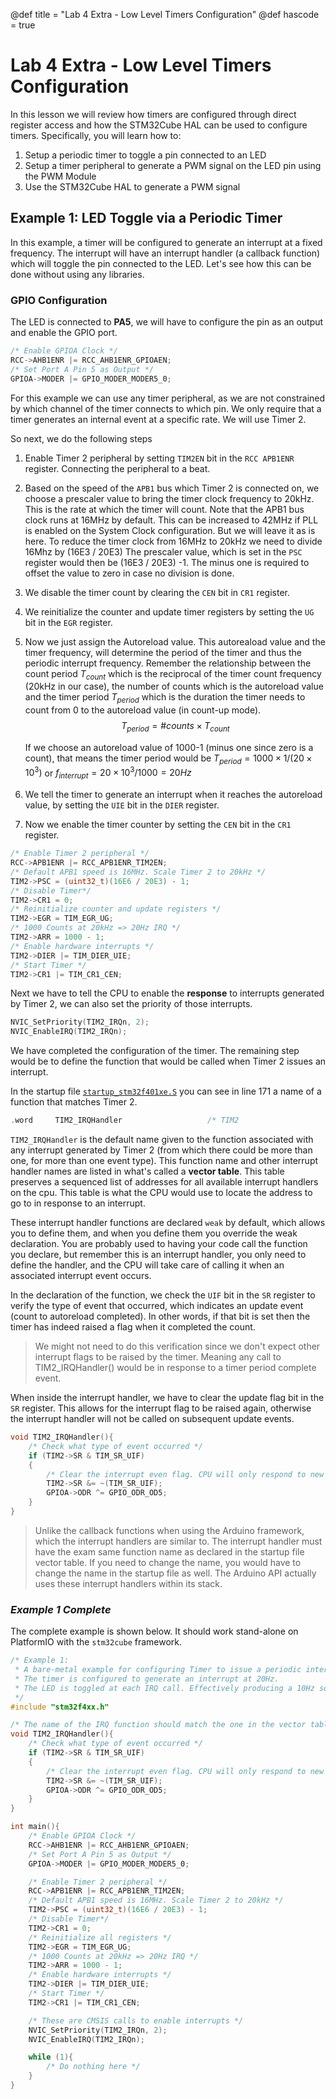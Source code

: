 @def title = "Lab 4 Extra - Low Level Timers Configuration"
@def hascode = true

# Lab 4 Extra - Low Level Timers Configuration

In this lesson we will review how timers are configured through direct register access and how the STM32Cube HAL can be used to configure timers.
Specifically, you will learn how to:
1. Setup a periodic timer to toggle a pin connected to an LED
2. Setup a timer peripheral to generate a PWM signal on the LED pin using the PWM Module
3. Use the STM32Cube HAL to generate a PWM signal

## Example 1: LED Toggle via a Periodic Timer
In this example, a timer will be configured to generate an interrupt at a fixed frequency. The interrupt will have an interrupt handler (a callback function) which will toggle the pin connected to the LED. Let's see how this can be done without using any libraries. 

### GPIO Configuration
The LED is connected to **PA5**, we will have to configure the pin as an output and enable the GPIO port. 
```cpp
/* Enable GPIOA Clock */
RCC->AHB1ENR |= RCC_AHB1ENR_GPIOAEN;
/* Set Port A Pin 5 as Output */
GPIOA->MODER |= GPIO_MODER_MODER5_0;
```

For this example we can use any timer peripheral, as we are not constrained by which channel of the timer connects to which pin. We only require that a timer generates an internal event at a specific rate. We will use Timer 2.

So next, we do the following steps 
1. Enable Timer 2 peripheral by setting `TIM2EN` bit in the `RCC APB1ENR` register. Connecting the peripheral to a beat.
2. Based on the speed of the `APB1` bus which Timer 2 is connected on, we choose a prescaler value to bring the timer clock frequency to 20kHz. This is the rate at which the timer will count.
   Note that the APB1 bus clock runs at 16MHz by default. This can be increased to 42MHz if PLL is enabled on the System Clock configuration. But we will leave it as is here. To reduce the timer clock from 16MHz to 20kHz we need to divide 16Mhz by (16E3 / 20E3) 
   The prescaler value, which is set in the `PSC` register would then be (16E3 / 20E3) -1. The minus one is required to offset the value to zero in case no division is done.  
3. We disable the timer count by clearing the `CEN` bit in `CR1` register. 
4. We reinitialize the counter and update timer registers by setting the `UG` bit in the `EGR` register.
5. Now we just assign the Autoreload value. This autoreaload value and the timer frequency, will determine the period of the timer and thus the periodic interrupt frequency. 
   Remember the relationship between the count period $T_{count}$ which is the reciprocal of the timer count frequency (20kHz in our case), the number of counts which is the autoreload value and the timer period $T_{period}$ which is the duration the timer needs to count from 0 to the autoreload value (in count-up mode). 
   $$T_{period}=\#counts \times T_{count}$$
   
   If we choose an autoreload value of 1000-1 (minus one since zero is a count), that means the timer period would be
   $T_{period}=1000 \times 1/(20\times10^3)$ or $f_{interrupt} = 20\times10^3 / 1000 = 20Hz$
6. We tell the timer to generate an interrupt when it reaches the autoreload value, by setting the `UIE` bit in the `DIER` register. 
7. Now we enable the timer counter by setting the `CEN` bit in the `CR1` register. 
```cpp
/* Enable Timer 2 peripheral */
RCC->APB1ENR |= RCC_APB1ENR_TIM2EN;
/* Default APB1 speed is 16MHz. Scale Timer 2 to 20kHz */
TIM2->PSC = (uint32_t)(16E6 / 20E3) - 1;
/* Disable Timer*/
TIM2->CR1 = 0;
/* Reinitialize counter and update registers */
TIM2->EGR = TIM_EGR_UG;
/* 1000 Counts at 20kHz => 20Hz IRQ */
TIM2->ARR = 1000 - 1;
/* Enable hardware interrupts */
TIM2->DIER |= TIM_DIER_UIE;
/* Start Timer */
TIM2->CR1 |= TIM_CR1_CEN;
```

Next we have to tell the CPU to enable the **response** to interrupts generated by Timer 2, we can also set the priority of those interrupts. 
```cpp
NVIC_SetPriority(TIM2_IRQn, 2);
NVIC_EnableIRQ(TIM2_IRQn);
```

We have completed the configuration of the timer. The remaining step would be to define the function that would be called when Timer 2 issues an interrupt. 

In the startup file [`startup_stm32f401xe.S`](/assets/reference_code/startup_stm32f401xe.s) you can see in line 171 a name of a function that matches Timer 2. 
```cpp
.word     TIM2_IRQHandler                   /* TIM2                         */                   
```
`TIM2_IRQHandler` is the default name given to the function associated with any interrupt generated by Timer 2 (from which there could be more than one, for more than one event type). This function name and other interrupt handler names are listed in what's called a **vector table**. This table preserves a sequenced list of addresses for all available interrupt handlers on the cpu. This table is what the CPU would use to locate the address to go to in response to an interrupt. 

These interrupt handler functions are declared `weak` by default, which allows you to define them, and when you define them you override the weak declaration. You are probably used to having your code call the function you declare, but remember this is an interrupt handler, you only need to define the handler, and the CPU will take care of calling it when an associated interrupt event occurs. 

In the declaration of the function, we check the `UIF` bit in the `SR` register to verify the type of event that occurred, which indicates an update event (count to autoreload completed). In other words, if that bit is set then the timer has indeed raised a flag when it completed the count. 
> We might not need to do this verification since we don't expect other interrupt flags to be raised by the timer. Meaning any call to TIM2_IRQHandler() would be in response to a timer period complete event. 

When inside the interrupt handler, we have to clear the update flag bit in the `SR` register. This allows for the interrupt flag to be raised again, otherwise the interrupt handler will not be called on subsequent update events. 

```cpp
void TIM2_IRQHandler(){
    /* Check what type of event occurred */
    if (TIM2->SR & TIM_SR_UIF)
    {
        /* Clear the interrupt even flag. CPU will only respond to new flags thereafter */
        TIM2->SR &= ~(TIM_SR_UIF);
        GPIOA->ODR ^= GPIO_ODR_OD5;
    }
}
```
>Unlike the callback functions when using the Arduino framework, which the interrupt handlers are similar to. The interrupt handler must have the exam same function name as declared in the startup file vector table. If you need to change the name, you would have to change the name in the startup file as well. The Arduino API actually uses these interrupt handlers within its stack. 

### *Example 1 Complete*
The complete example is shown below. It should work stand-alone on PlatformIO with the `stm32cube` framework. 
```cpp
/* Example 1: 
 * A bare-metal example for configuring Timer to issue a periodic interrupt.
 * The timer is configured to generate an interrupt at 20Hz.
 * The LED is toggled at each IRQ call. Effectively producing a 10Hz square wave signal.
 */
#include "stm32f4xx.h"

/* The name of the IRQ function should match the one in the vector table in the startup file */
void TIM2_IRQHandler(){
    /* Check what type of event occurred */
    if (TIM2->SR & TIM_SR_UIF)
    {
        /* Clear the interrupt even flag. CPU will only respond to new flags thereafter */
        TIM2->SR &= ~(TIM_SR_UIF);
        GPIOA->ODR ^= GPIO_ODR_OD5;
    }
}

int main(){
    /* Enable GPIOA Clock */
    RCC->AHB1ENR |= RCC_AHB1ENR_GPIOAEN;
    /* Set Port A Pin 5 as Output */
    GPIOA->MODER |= GPIO_MODER_MODER5_0;

    /* Enable Timer 2 peripheral */
    RCC->APB1ENR |= RCC_APB1ENR_TIM2EN;
    /* Default APB1 speed is 16MHz. Scale Timer 2 to 20kHz */
    TIM2->PSC = (uint32_t)(16E6 / 20E3) - 1;
    /* Disable Timer*/
    TIM2->CR1 = 0;
    /* Reinitialize all registers */
    TIM2->EGR = TIM_EGR_UG;
    /* 1000 Counts at 20kHz => 20Hz IRQ */
    TIM2->ARR = 1000 - 1;
    /* Enable hardware interrupts */
    TIM2->DIER |= TIM_DIER_UIE;
    /* Start Timer */
    TIM2->CR1 |= TIM_CR1_CEN;

    /* These are CMSIS calls to enable interrupts */
    NVIC_SetPriority(TIM2_IRQn, 2);
    NVIC_EnableIRQ(TIM2_IRQn);

    while (1){
        /* Do nothing here */
    }
}
```